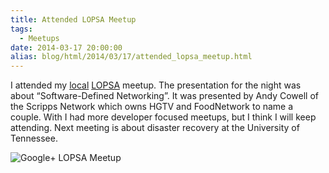 ```yaml
---
title: Attended LOPSA Meetup
tags:
  - Meetups
date: 2014-03-17 20:00:00
alias: blog/html/2014/03/17/attended_lopsa_meetup.html
---
```


I attended my [local](http://lopsaetenn.org/) [LOPSA](https://lopsa.org/) meetup. The presentation for the night was about “Software-Defined Networking”.
It was presented by Andy Cowell of the Scripps Network which owns HGTV and FoodNetwork to name a couple. With I
had more developer focused meetups, but I think I will keep attending. Next meeting is about disaster recovery at
the University of Tennessee.

![Google+ LOPSA Meetup](https://lh4.googleusercontent.com/-BaFLYqCWiGM/UyepHbwxd2I/AAAAAAAAAF4/nJQqhmMIhLo/w400-h225-no/LOPSAEastTN+-+2)
